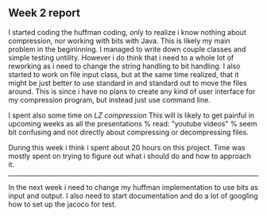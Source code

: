 ## Week 2 report ##

I started coding the huffman coding, only to realize i know nothing about compression, nor working with bits with Java.
This is likely my main problem in the begininning.
I managed to write down couple classes and simple testing untility. However i do think that i need to a whole lot of reworking as i need to change the string handling to bit handling.
I also started to work on file input class, but at the same time realized, that it might be just better to use standard in and standard out to move the files around. This is since i have no plans to create any kind of user interface for my compression program, but instead just use command line.

I spent also some time on *LZ compression* This will is likely to get painful in upcoming weeks as all the presentations % read: "youtube videos" % seem bit confusing and not directly about compressing or decompressing files.

During this week i think i spent about 20 hours on this project. Time was mostly spent on trying to figure out what i should do and how to approach it.

***********

In the next week i need to change my huffman implementation to use bits as input and output. I also need to start documentation and do a lot of googling how to set up the jacoco for test.


